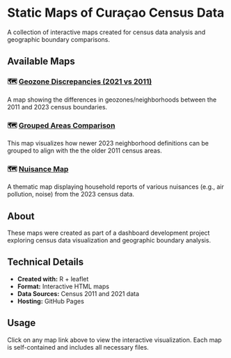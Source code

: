 # Static Maps of Curaçao Census Data

A collection of interactive maps created for census data analysis and geographic boundary comparisons.

## Available Maps

### 🗺️ [Geozone Discrepancies (2021 vs 2011)](https://nmambre-cw.github.io/static-maps/geozone_discrepancies_b2021_b2011c.html)
A map showing the differences in geozones/neighborhoods between the 2011 and 2023 census boundaries.

### 🗺️ [Grouped Areas Comparison](https://nmambre-cw.github.io/static-maps/grouped_2021_2011_areas.html)
This map visualizes how newer 2023 neighborhood definitions can be grouped to align with the the older 2011 census areas.

### 🗺️ [Nuisance Map](https://nmambre-cw.github.io/static-maps/nuisance_map.html)
A thematic map displaying household reports of various nuisances (e.g., air pollution, noise) from the 2023 census data.

## About

These maps were created as part of a dashboard development project exploring census data visualization and geographic boundary analysis.

## Technical Details

- **Created with:** R + leaflet
- **Format:** Interactive HTML maps
- **Data Sources:** Census 2011 and 2021 data
- **Hosting:** GitHub Pages

## Usage

Click on any map link above to view the interactive visualization. Each map is self-contained and includes all necessary files.

